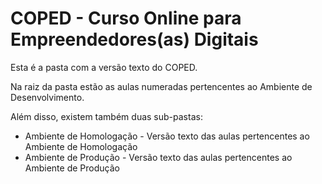 # COPED - Curso Online para Empreendedores(as) Digitais

Esta é a pasta com a versão texto do COPED.

Na raiz da pasta estão as aulas numeradas pertencentes ao Ambiente de Desenvolvimento.

Além disso, existem também duas sub-pastas:

* Ambiente de Homologação - Versão texto das aulas pertencentes ao Ambiente de Homologação
* Ambiente de Produção - Versão texto das aulas pertencentes ao Ambiente de Produção